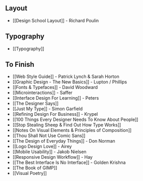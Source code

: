 ## Layout

* [[Design School Layout]] - Richard Poulin

## Typography

* [[Typography]]

## To Finish

* [[Web Style Guide]] - Patrick Lynch & Sarah Horton
* [[Graphic Design - The New Basics]] - Lupton / Phillips
* [[Fonts & Typefaces]] - David Woodward
* [[Microinteractions]] - Saffer
* [[Interface Design For Learning]] - Peters
* [[The Designer Says]]
* [[Just My Type]] - Simon Garfield
* [[Refining Design For Business]] - Krypel
* [[100 Things Every Designer Needs To Know About People]]
* [[Stop Stealing Sheep & Find Out How Type Works]]
* [[Notes On Visual Elements & Principles of Composition]]
* [[Thou Shall Not Use Comic Sans]]
* [[The Design of Everyday Things]] - Don Norman
* [[Logo Design Love]] - Airey
* [[Mobile Usability]] - Jakob Nielsen
* [[Responsive Design Workflow]] - Hay
* [[The Best Interface Is No Interface]] - Golden Krishna
* [[The Book of GIMP]]
* [[Visual Poetry]]
